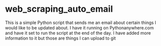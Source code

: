 # web_scraping_auto_email

This is a simple Python script that sends me an email about certain things I would like to be updated about. I have it running on Pythonanywhere.com and have it set to run the script at the end of the day. I have added more information to it but those are things I can upload to git
